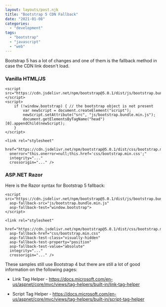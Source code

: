 ```yaml
---
layout: layouts/post.njk
title: "Bootstrap 5 CDN Fallback"
date: "2021-01-08"
categories: 
  - "development"
tags: 
  - "bootstrap"
  - "javascript"
  - "web"
---
```


Bootstrap 5 has a lot of changes and one of them is the fallback method in case the CDN link doesn't load. 

<h3>Vanilla HTML/JS</h3>

``` markup
<script src="https://cdn.jsdelivr.net/npm/bootstrap@5.0.1/dist/js/bootstrap.bundle.min.js"></script>
<script>
    if (!window.bootstrap) { // the bootstrap object is not present
        var newScript = document.createElement("script");
        newScript.setAttribute("src", "js/bootstrap.bundle.min.js");
        document.getElementsByTagName("head")[0].appendChild(newScript);
    }
</script>

<link rel="stylesheet"
  href="https://cdn.jsdelivr.net/npm/bootstrap@5.0.1/dist/css/bootstrap.min.css" 
  onerror="this.onerror=null;this.href='css/bootstrap.min.css';"
  integrity="..." 
  crossorigin="..." />
```

<h3>ASP.NET Razor</h3>

Here is the Razor syntax for Bootstrap 5 fallback:

``` markup
<script src="https://cdn.jsdelivr.net/npm/bootstrap@5.0.1/dist/js/bootstrap.bundle.min.js"
  asp-fallback-src="js/bootstrap.bundle.min.js"
  asp-fallback-test="window.bootstrap">
</script>

<link rel="stylesheet"
  href="https://cdn.jsdelivr.net/npm/bootstrap@5.0.1/dist/css/bootstrap.min.css"
  asp-fallback-href="css/bootstrap.min.css"
  asp-fallback-test-class="visually-hidden" 
  asp-fallback-test-property="position" 
  asp-fallback-test-value="absolute"
  integrity="..." 
  crossorigin="..." />
```

These samples still use Bootstrap 4 but there are still a lot of good information on the following pages:

- Link Tag Helper - 
<a href="https://docs.microsoft.com/en-us/aspnet/core/mvc/views/tag-helpers/built-in/link-tag-helper" target="_blank">https://docs.microsoft.com/en-us/aspnet/core/mvc/views/tag-helpers/built-in/link-tag-helper</a>

- Script Tag Helper - <a href="https://docs.microsoft.com/en-us/aspnet/core/mvc/views/tag-helpers/built-in/script-tag-helper" target="_blank">https://docs.microsoft.com/en-us/aspnet/core/mvc/views/tag-helpers/built-in/script-tag-helper</a>
